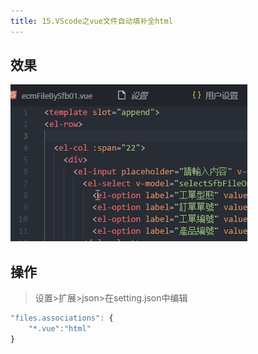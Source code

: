 ```yaml
---
title: 15.VScode之vue文件自动填补全html
---
```


## 效果

![](./image/15-1.gif)

## 操作

> 设置>扩展>json>在setting.json中编辑

```js
"files.associations": {
    "*.vue":"html"
}
```